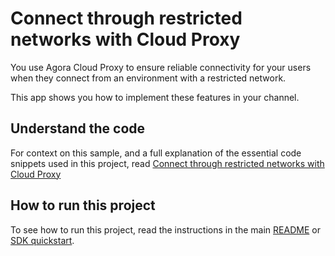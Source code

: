 # Connect through restricted networks with Cloud Proxy

You use Agora Cloud Proxy to ensure reliable connectivity for your users when they connect from an environment with a restricted network.

This app shows you how to implement these features in your channel.

## Understand the code

For context on this sample, and a full explanation of the essential code snippets used in this project, read [Connect through restricted networks with Cloud Proxy](https://docs-beta.agora.io/en/video-calling/develop/cloud-proxy)


## How to run this project

To see how to run this project, read the instructions in the main [README](../../README.md) or [SDK quickstart](https://docs-beta.agora.io/en/video-calling/get-started/get-started-sdk).


